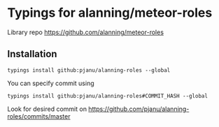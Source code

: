 # Typings for alanning/meteor-roles

Library repo https://github.com/alanning/meteor-roles

## Installation

`typings install github:pjanu/alanning-roles --global`

You can specify commit using

`typings install github:pjanu/alanning-roles#COMMIT_HASH --global`

Look for desired commit on https://github.com/pjanu/alanning-roles/commits/master